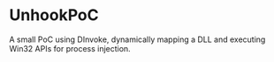 # UnhookPoC
A small PoC using DInvoke, dynamically mapping a DLL and executing Win32 APIs for process injection.
